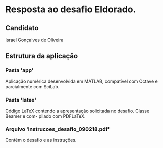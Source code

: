 # Resposta ao desafio Eldorado.

## Candidato
Israel Gonçalves de Oliveira

## Estrutura da aplicação
### Pasta 'app'
Aplicação numérica desenvolvida em MATLAB, compatível com Octave e parcialmente 
com SciLab. 
### Pasta 'latex'
Código LaTeX contendo a apresentação solicitada no desafio. Classe Beamer e com-
pilado com PDFLaTeX.
### Arquivo 'instrucoes_desafio_090218.pdf'
Contém o desafio e as instruções.
